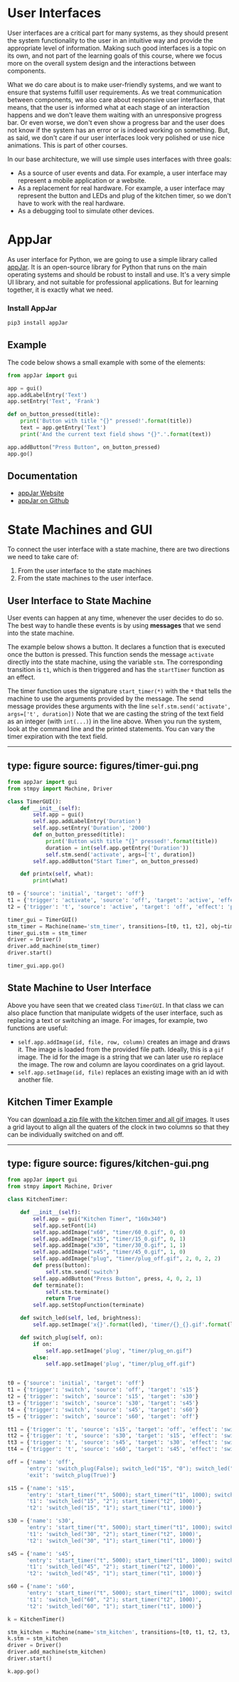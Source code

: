 # User Interfaces



User interfaces are a critical part for many systems, as they should present the system functionality to the user in an intuitive way and provide the appropriate level of information. 
Making such good interfaces is a topic on its own, and not part of the learning goals of this course, where we focus more on the overall system design and the interactions between components. 

What we do care about is to make user-friendly systems, and we want to ensure that systems fulfill user requirements.
As we treat communication between components, we also care about responsive user interfaces, that means, that the user is informed what at each stage of an interaction happens and we don't leave them waiting with an unresponsive progress bar. Or even worse, we don't even show a progress bar and the user does not know if the system has an error or is indeed working on something. 
But, as said, we don't care if our user interfaces look very polished or use nice animations. This is part of other courses.

In our base architecture, we will use simple uses interfaces with three goals:

- As a source of user events and data. For example, a user interface may represent a mobile application or a website.
- As a replacement for real hardware. For example, a user interface may represent the button and LEDs and plug of the kitchen timer, so we don't have to work with the real hardware.
- As a debugging tool to simulate other devices.


# AppJar

As user interface for Python, we are going to use a simple library called [appJar](http://appjar.info). It is an open-source library for Python that runs on the main operating systems and should be robust to install and use. It's a very simple UI library, and not suitable for professional applications. But for learning together, it is exactly what we need.


### Install AppJar

```bash
pip3 install appJar
```

## Example

The code below shows a small example with some of the elements:

```python
from appJar import gui

app = gui()
app.addLabelEntry('Text')
app.setEntry('Text', 'Frank')

def on_button_pressed(title):
    print('Button with title "{}" pressed!'.format(title))
    text = app.getEntry('Text')
    print('And the current text field shows "{}".'.format(text))

app.addButton("Press Button", on_button_pressed)
app.go()
```

## Documentation

* [appJar Website](http://appjar.info)
* [appJar on Github](https://github.com/jarvisteach/appJar/)
<!--- * [appJar API (for Reference)](appjarapi.html) --->


# State Machines and GUI

To connect the user interface with a state machine, there are two directions we need to take care of: 

1. From the user interface to the state machines
2. From the state machines to the user interface.

## User Interface to State Machine

User events can happen at any time, whenever the user decides to do so. The best way to handle these events is by using **messages** that we send into the state machine. 

The example below shows a button. It declares a function that is executed once the button is pressed. This function sends the message `activate` directly into the state machine, using the variable `stm`.
The corresponding transition is `t1`, which is then triggered and has the `startTimer` function as an effect. 

The timer function uses the signature `start_timer(*)` with the `*` that tells the machine to use the arguments provided by the message. 
The send message provides these arguments with the line `self.stm.send('activate', args=['t', duration])` 
Note that we are casting the string of the text field as an integer (with `int(...)`) in the line above.
When you run the system, look at the command line and the printed statements. You can vary the timer expiration with the text field.

---
type: figure
source: figures/timer-gui.png
---



```python
from appJar import gui
from stmpy import Machine, Driver

class TimerGUI():
    def __init__(self):
        self.app = gui()
        self.app.addLabelEntry('Duration')
        self.app.setEntry('Duration', '2000')
        def on_button_pressed(title):
            print('Button with title "{}" pressed!'.format(title))
            duration = int(self.app.getEntry('Duration'))
            self.stm.send('activate', args=['t', duration])
        self.app.addButton("Start Timer", on_button_pressed)

    def printx(self, what):
        print(what)

t0 = {'source': 'initial', 'target': 'off'}
t1 = {'trigger': 'activate', 'source': 'off', 'target': 'active', 'effect': 'start_timer(*)'}
t2 = {'trigger': 't', 'source': 'active', 'target': 'off', 'effect': 'printx("Timeout")'}

timer_gui = TimerGUI()
stm_timer = Machine(name='stm_timer', transitions=[t0, t1, t2], obj=timer_gui)
timer_gui.stm = stm_timer
driver = Driver()
driver.add_machine(stm_timer)
driver.start()

timer_gui.app.go()
```

## State Machine to User Interface


Above you have seen that we created class `TimerGUI`. In that class we can also place function that manipulate widgets of the user interface, such as replacing a text or switching an image.
For images, for example, two functions are useful:

* `self.app.addImage(id, file, row, column)` creates an image and draws it. The image is loaded from the provided file path. Ideally, this is a `gif` image. The id for the image is a string that we can later use ro replace the image. The row and column are layou coordinates on a grid layout.
* `self.app.setImage(id, file)` replaces an existing image with an id with another file. 


## Kitchen Timer Example

You can [download a zip file with the kitchen timer and all gif images](files/kitchen-timer.zip).
It uses a grid layout to align all the quaters of the clock in two columns so that they can be individually switched on and off.

---
type: figure
source: figures/kitchen-gui.png
---

```python
from appJar import gui
from stmpy import Machine, Driver

class KitchenTimer:

    def __init__(self):
        self.app = gui("Kitchen Timer", "160x340")
        self.app.setFont(14)
        self.app.addImage("x60", "timer/60_0.gif", 0, 0)
        self.app.addImage("x15", "timer/15_0.gif", 0, 1)
        self.app.addImage("x30", "timer/30_0.gif", 1, 1)
        self.app.addImage("x45", "timer/45_0.gif", 1, 0)
        self.app.addImage("plug", "timer/plug_off.gif", 2, 0, 2, 2)
        def press(button):
            self.stm.send('switch')
        self.app.addButton("Press Button", press, 4, 0, 2, 1)
        def terminate():
            self.stm.terminate()
            return True
        self.app.setStopFunction(terminate)

    def switch_led(self, led, brightness):
        self.app.setImage('x{}'.format(led), 'timer/{}_{}.gif'.format(led, brightness))

    def switch_plug(self, on):
        if on: 
            self.app.setImage('plug', "timer/plug_on.gif")
        else:
            self.app.setImage('plug', "timer/plug_off.gif")


t0 = {'source': 'initial', 'target': 'off'}
t1 = {'trigger': 'switch', 'source': 'off', 'target': 's15'}
t2 = {'trigger': 'switch', 'source': 's15', 'target': 's30'}
t3 = {'trigger': 'switch', 'source': 's30', 'target': 's45'}
t4 = {'trigger': 'switch', 'source': 's45', 'target': 's60'}
t5 = {'trigger': 'switch', 'source': 's60', 'target': 'off'}

tt1 = {'trigger': 't', 'source': 's15', 'target': 'off', 'effect': 'switch_led("15", "0")'}
tt2 = {'trigger': 't', 'source': 's30', 'target': 's15', 'effect': 'switch_led("30", "0")'}
tt3 = {'trigger': 't', 'source': 's45', 'target': 's30', 'effect': 'switch_led("45", "0")'}
tt4 = {'trigger': 't', 'source': 's60', 'target': 's45', 'effect': 'switch_led("60", "0")'}

off = {'name': 'off',
      'entry': 'switch_plug(False); switch_led("15", "0"); switch_led("30", "0"); switch_led("45", "0"); switch_led("60", "0")',
      'exit': 'switch_plug(True)'}

s15 = {'name': 's15',
      'entry': 'start_timer("t", 5000); start_timer("t1", 1000); switch_led("15", "1")',
      't1': 'switch_led("15", "2"); start_timer("t2", 1000)',
      't2': 'switch_led("15", "1"); start_timer("t1", 1000)'}

s30 = {'name': 's30',
      'entry': 'start_timer("t", 5000); start_timer("t1", 1000); switch_led("15", "1"); switch_led("30", "1")',
      't1': 'switch_led("30", "2"); start_timer("t2", 1000)',
      't2': 'switch_led("30", "1"); start_timer("t1", 1000)'}

s45 = {'name': 's45',
      'entry': 'start_timer("t", 5000); start_timer("t1", 1000); switch_led("30", "1"); switch_led("45", "1")',
      't1': 'switch_led("45", "2"); start_timer("t2", 1000)',
      't2': 'switch_led("45", "1"); start_timer("t1", 1000)'}

s60 = {'name': 's60',
      'entry': 'start_timer("t", 5000); start_timer("t1", 1000); switch_led("45", "1"); switch_led("60", "1")',
      't1': 'switch_led("60", "2"); start_timer("t2", 1000)',
      't2': 'switch_led("60", "1"); start_timer("t1", 1000)'}

k = KitchenTimer()

stm_kitchen = Machine(name='stm_kitchen', transitions=[t0, t1, t2, t3, t4, t5, tt1, tt2, tt3, tt4], obj=k, states=[off, s15, s30, s45, s60])
k.stm = stm_kitchen
driver = Driver()
driver.add_machine(stm_kitchen)
driver.start()

k.app.go()
```

